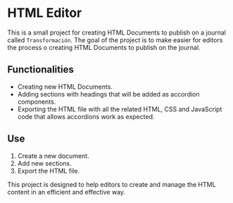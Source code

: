 # HTML Editor

This is a small project for creating HTML Documents to publish on a journal called `Transformación`. The goal of the project is to make easier for editors the process o creating HTML Documents to publish on the journal.

## Functionalities

- Creating new HTML Documents.
- Adding sections with headings that will be added as accordion components.
- Exporting the HTML file with all the related HTML, CSS and JavaScript code that allows accordions work as expected.

## Use

1. Create a new document.
2. Add new sections.
3. Export the HTML file.

This project is designed to help editors to create and manage the HTML content in an efficient and effective way.
